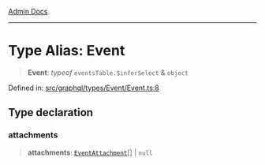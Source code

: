 [Admin Docs](/)

***

# Type Alias: Event

> **Event**: *typeof* `eventsTable.$inferSelect` & `object`

Defined in: [src/graphql/types/Event/Event.ts:8](https://github.com/PalisadoesFoundation/talawa-api/blob/c34688c69eb12a5eb721ebc8a0cd60b53e5fbf81/src/graphql/types/Event/Event.ts#L8)

## Type declaration

### attachments

> **attachments**: [`EventAttachment`](../../../EventAttachment/EventAttachment/type-aliases/EventAttachment.md)[] \| `null`
